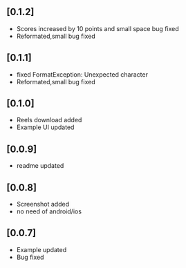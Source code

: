 ## [0.1.2] 
* Scores increased by 10 points and small space bug fixed
* Reformated,small bug fixed

## [0.1.1] 

* fixed FormatException: Unexpected character
* Reformated,small bug fixed

## [0.1.0] 

* Reels download added
* Example UI updated
 
## [0.0.9] 

* readme updated
 
## [0.0.8] 

* Screenshot added
* no need of android/ios

## [0.0.7] 

* Example updated
* Bug fixed
